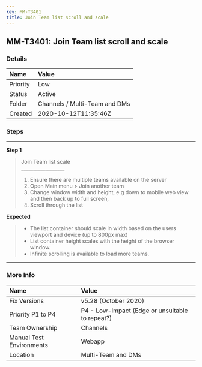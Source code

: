 ```yaml
---
key: MM-T3401
title: Join Team list scroll and scale
---
```


## MM-T3401: Join Team list scroll and scale

### Details

| Name     | Value                         |
| :------- | :---------------------------- |
| Priority | Low                           |
| Status   | Active                        |
| Folder   | Channels / Multi-Team and DMs |
| Created  | 2020-10-12T11:35:46Z          |

### Steps

<hr/>

**Step 1**

> <article>Join Team list scale<br>__________________<ol><li>Ensure there are multiple teams available on the server</li><li>Open Main menu &gt; Join another team&nbsp;</li><li>Change window width and height, e.g down to mobile web view and then back up to full screen, &nbsp;</li><li>Scroll through the list</li></ol></article>

**Expected**

> <article><ul><li>The list container should scale in width based on the users viewport and device (up to 800px max)</li><li>List container height scales with the height of the browser window.</li><li>Infinite scrolling is available to load more teams.</li></ul></article>

<hr/>

### More Info

| Name                     | Value                                           |
| :----------------------- | :---------------------------------------------- |
| Fix Versions             | v5.28 (October 2020)                            |
| Priority P1 to P4        | P4 - Low-Impact (Edge or unsuitable to repeat?) |
| Team Ownership           | Channels                                        |
| Manual Test Environments | Webapp                                          |
| Location                 | Multi-Team and DMs                              |
